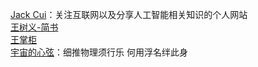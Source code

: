 [Jack Cui](https://cuijiahua.com)：关注互联网以及分享人工智能相关知识的个人网站  
[王树义-简书](https://www.jianshu.com/u/7618ab4a30e4)  
[王掌柜](https://since1989.org/)  
[宇宙的心弦](https://www.physixfan.com/)：细推物理须行乐 何用浮名绊此身  
[]()
[]()
[]()
[]()
[]()
[]()